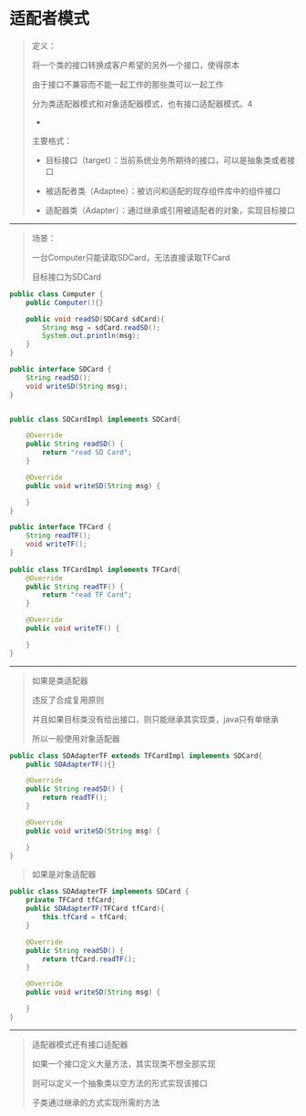 # 适配者模式

> 定义：
> 
> 将一个类的接口转换成客户希望的另外一个接口，使得原本
> 
> 由于接口不兼容而不能一起工作的那些类可以一起工作
> 
> 分为类适配器模式和对象适配器模式，也有接口适配器模式。4
> 
> -
> 
> 主要格式：
> 
> - 目标接口（target）：当前系统业务所期待的接口，可以是抽象类或者接口
> 
> - 被适配者类（Adaptee）：被访问和适配的现存组件库中的组件接口
> 
> - 适配器类（Adapter）：通过继承或引用被适配者的对象，实现目标接口

---

> 场景：
> 
> 一台Computer只能读取SDCard，无法直接读取TFCard
> 
> 目标接口为SDCard

```java
public class Computer {
    public Computer(){}

    public void readSD(SDCard sdCard){
        String msg = sdCard.readSD();
        System.out.println(msg);
    }
}
```

```java
public interface SDCard {
    String readSD();
    void writeSD(String msg);
}


public class SDCardImpl implements SDCard{

    @Override
    public String readSD() {
        return "read SD Card";
    }

    @Override
    public void writeSD(String msg) {

    }
}
```

```java
public interface TFCard {
    String readTF();
    void writeTF();
}
         
public class TFCardImpl implements TFCard{
    @Override
    public String readTF() {
        return "read TF Card";
    }

    @Override
    public void writeTF() {

    }
}
```

---

> 如果是类适配器
> 
> 违反了合成复用原则
> 
> 并且如果目标类没有给出接口，则只能继承其实现类，java只有单继承
> 
> 所以一般使用对象适配器

```java
public class SDAdapterTF extends TFCardImpl implements SDCard{
    public SDAdapterTF(){}

    @Override
    public String readSD() {
        return readTF();
    }

    @Override
    public void writeSD(String msg) {

    }
}
```

> 如果是对象适配器

```java
public class SDAdapterTF implements SDCard {
    private TFCard tfCard;
    public SDAdapterTF(TFCard tfCard){
        this.tfCard = tfCard;
    }

    @Override
    public String readSD() {
        return tfCard.readTF();
    }

    @Override
    public void writeSD(String msg) {

    }
}
```

---

> 适配器模式还有接口适配器
> 
> 如果一个接口定义大量方法，其实现类不想全部实现
> 
> 则可以定义一个抽象类以空方法的形式实现该接口
> 
> 子类通过继承的方式实现所需的方法
